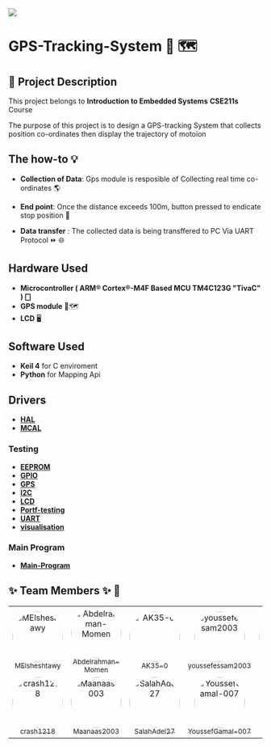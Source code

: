 <div id="header" align="left">
 <img src="https://techcommunity.microsoft.com/t5/image/serverpage/image-id/232167iC2EB89FC22ADA11E/image-size/original?v=v2&px=-1">
</div>


# GPS-Tracking-System 📡 🗺️

## 📜 Project Description
This project belongs to **Introduction to Embedded Systems** **CSE211s** Course

The purpose of this project is to design a GPS-tracking System that collects position co-ordinates then display the trajectory of motoion


## The how-to 💡

- **Collection of Data**: Gps module is resposible of Collecting real time co-ordinates 🌎

- **End point**: Once the distance exceeds 100m, button pressed to endicate stop position 🎌  

- **Data transfer** : The collected data is being transffered to PC Via UART Protocol ⏩ 🌐

## Hardware Used
- **Microcontroller ( ARM® Cortex®-M4F Based MCU TM4C123G "TivaC" ) 🀆**
-  **GPS module**  📍🗺️
- **LCD** 🖥️

## Software Used
- **Keil 4** for C enviroment
- **Python** for Mapping Api

## Drivers
- [**HAL**](https://github.com/Abdelrahman-Momen/GPS-Tracking-System/tree/main/Drivers/HAL)
- [**MCAL**](https://github.com/Abdelrahman-Momen/GPS-Tracking-System/tree/main/Drivers/MCAL)
### Testing
- [**EEPROM**](https://github.com/Abdelrahman-Momen/GPS-Tracking-System/tree/main/Testing/EEPROM)
- [**GPIO**](https://github.com/Abdelrahman-Momen/GPS-Tracking-System/tree/main/Testing/GPIO)
- [**GPS**](https://github.com/Abdelrahman-Momen/GPS-Tracking-System/tree/main/Testing/GPS)
- [**I2C**](https://github.com/Abdelrahman-Momen/GPS-Tracking-System/tree/main/Testing/I2C)
- [**LCD**](https://github.com/Abdelrahman-Momen/GPS-Tracking-System/tree/main/Testing/LCD)
- [**Portf-testing**](https://github.com/Abdelrahman-Momen/GPS-Tracking-System/tree/main/Testing/Portf-testing)
- [**UART**](https://github.com/Abdelrahman-Momen/GPS-Tracking-System/tree/main/Testing/UART)
- [**visualisation**](https://github.com/Abdelrahman-Momen/GPS-Tracking-System/tree/main/Testing/visualisation)
### Main Program
- [**Main-Program**](https://github.com/Abdelrahman-Momen/GPS-Tracking-System/tree/main/main-program)


## ✨ Team Members ✨ 🤝
<div align="center">
<table style="margin-left: auto; margin-right: auto;">
<tr>
    <td align="center"><a href="https://github.com/MElsheshtawy"><img src="https://avatars.githubusercontent.com/u/120197885?v=4?v=4&s=100" width="100" height="100" style="border-radius:50%" alt="MElsheshtawy"/><br /><sub>MElsheshtawy</sub></a></td>
    <td align="center"><a href="https://github.com/Abdelrahman-Momen"><img src="https://avatars.githubusercontent.com/u/132786295?v=4?v=4&s=100" width="100" height="100" style="border-radius:50%" alt="Abdelrahman-Momen"/><br /><sub>Abdelrahman-Momen</sub></a></td>
    <td align="center"><a href="https://github.com/AK35-0"><img src="https://avatars.githubusercontent.com/u/167694281?v=4?v=4&s=100" width="100" height="100" style="border-radius:50%" alt="AK35-0"/><br /><sub>AK35-0</sub></a></td>
    <td align="center"><a href="https://github.com/youssefessam2003"><img src="https://avatars.githubusercontent.com/u/53456342?v=4?v=4&s=100" width="100" height="100" style="border-radius:50%" alt="youssefessam2003"/><br /><sub>youssefessam2003</sub></a></td>
    <td align="center"><a href="https://github.com/omar7373"><img src="https://avatars.githubusercontent.com/u/109698060?v=4?v=4&s=100" width="100" height="100" style="border-radius:50%" alt="omar7373"/><br /><sub>omar7373</sub></a></td>
</tr>
<tr>

  
  <td align="center"><a href="https://github.com/crash1218"><img src="https://avatars.githubusercontent.com/u/113464087?v=4?v=4&s=100" width="100" height="100" style="border-radius:50%" alt="crash1218"/><br /><sub>crash1218</sub></a></td>

   <td align="center"><a href="https://github.com/Maanaas2003"><img src="https://avatars.githubusercontent.com/u/167685632?v=4?v=4&s=100" width="100" height="100" style="border-radius:50%" alt="Maanaas2003"/><br /><sub>Maanaas2003</sub></a></td>

  <td align="center"><a href="https://github.com/SalahAdel27"><img src="https://avatars.githubusercontent.com/u/167710541?v=4?v=4&s=100" width="100" height="100" style="border-radius:50%" alt="SalahAdel27"/><br /><sub>SalahAdel27</sub></a></td>

   <td align="center"><a href="https://github.com/YoussefGamal-007"><img src="https://avatars.githubusercontent.com/u/131666523?v=4?v=4&s=100" width="100" height="100" style="border-radius:50%" alt="YoussefGamal-007"/><br /><sub>YoussefGamal-007</sub></a></td>

 


